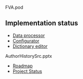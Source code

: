
FVA.pod
## Implementation status
- [Data processor](FVADataProcessor/IMPLEMENTATIONSTATUS.MD)
- [Configurator](FVAConfigurator/IMPLEMENTATIONSTATUS.MD)
- [Dictionary editor](FVADictionaryEditor/IMPLEMENTATIONSTATUS.MD)

AuthorHistorySrc.pptx

- [Roadmap](https://github.com/dimanikulin/fva/projects/4)
- [Project Status](https://github.com/dimanikulin/fva/projects/111)